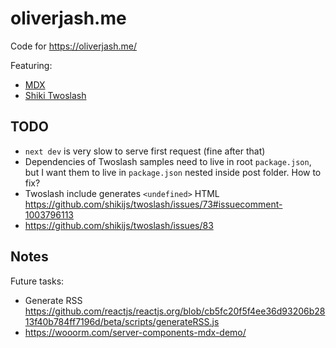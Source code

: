 # oliverjash.me

Code for https://oliverjash.me/

Featuring:

- [MDX](https://mdxjs.com/)
- [Shiki Twoslash](https://shikijs.github.io/twoslash/)

## TODO

- `next dev` is very slow to serve first request (fine after that)
- Dependencies of Twoslash samples need to live in root `package.json`, but I want them to live in `package.json` nested inside post folder. How to fix?
- Twoslash include generates `<undefined>` HTML https://github.com/shikijs/twoslash/issues/73#issuecomment-1003796113
- https://github.com/shikijs/twoslash/issues/83

## Notes

Future tasks:

- Generate RSS https://github.com/reactjs/reactjs.org/blob/cb5fc20f5f4ee36d93206b2813f40b784ff7196d/beta/scripts/generateRSS.js
- https://wooorm.com/server-components-mdx-demo/
